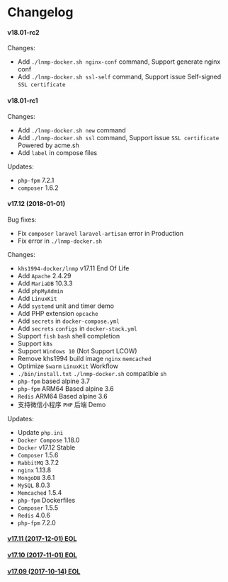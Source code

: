 Changelog
==============

#### v18.01-rc2

Changes:

* Add `./lnmp-docker.sh nginx-conf` command, Support generate nginx conf
* Add `./lnmp-docker.sh ssl-self` command, Support issue Self-signed `SSL certificate`

#### v18.01-rc1

Changes:

* Add `./lnmp-docker.sh new` command
* Add `./lnmp-docker.sh ssl` command, Support issue `SSL certificate` Powered by acme.sh
* Add `label` in compose files

Updates:
* `php-fpm` 7.2.1
* `composer` 1.6.2

#### v17.12 (2018-01-01)

Bug fixes:
* Fix `composer` `laravel` `laravel-artisan` error in Production
* Fix error in `./lnmp-docker.sh`

Changes:
* `khs1994-docker/lnmp` v17.11 End Of Life
* Add `Apache` 2.4.29
* Add `MariaDB` 10.3.3
* Add `phpMyAdmin`
* Add `LinuxKit`
* Add `systemd` unit and timer demo
* Add PHP extension `opcache`
* Add `secrets` in `docker-compose.yml`
* Add `secrets` `configs` in `docker-stack.yml`
* Support `fish` `bash` shell completion
* Support `k8s`
* Support `Windows 10` (Not Support LCOW)
* Remove khs1994 build image `nginx` `memcached`
* Optimize `Swarm` `LinuxKit` Workflow
* `./bin/install.txt` `./lnmp-docker.sh` compatible `sh`
* `php-fpm` based alpine 3.7
* `php-fpm` ARM64 Based alpine 3.6
* `Redis` ARM64 Based alpine 3.6
* 支持微信小程序 `PHP` 后端 Demo

Updates:
* Update `php.ini`
* `Docker Compose` 1.18.0
* `Docker` v17.12 Stable
* `Composer` 1.5.6
* `RabbitMQ` 3.7.2
* `nginx` 1.13.8
* `MongoDB` 3.6.1
* `MySQL` 8.0.3
* `Memcached` 1.5.4
* `php-fpm` Dockerfiles
* `Composer` 1.5.5
* `Redis` 4.0.6
* `php-fpm` 7.2.0

#### [v17.11 (2017-12-01) EOL](https://github.com/khs1994-docker/lnmp/releases/tag/v17.11)

#### [v17.10 (2017-11-01) EOL](https://github.com/khs1994-docker/lnmp/releases/tag/v17.10)

#### [v17.09 (2017-10-14) EOL](https://github.com/khs1994-docker/lnmp/releases/tag/v17.09)
